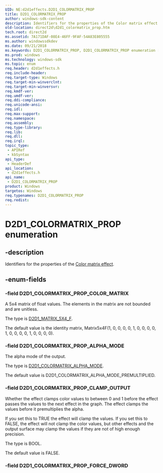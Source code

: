 ```yaml
---
UID: NE:d2d1effects.D2D1_COLORMATRIX_PROP
title: D2D1_COLORMATRIX_PROP
author: windows-sdk-content
description: Identifiers for the properties of the Color matrix effect.
old-location: direct2d\d2d1_colormatrix_prop.htm
tech.root: direct2d
ms.assetid: 7A171DAF-08E4-46FF-9FAF-54A83E805555
ms.author: windowssdkdev
ms.date: 09/21/2018
ms.keywords: D2D1_COLORMATRIX_PROP, D2D1_COLORMATRIX_PROP enumeration [Direct2D], D2D1_COLORMATRIX_PROP_ALPHA_MODE, D2D1_COLORMATRIX_PROP_CLAMP_OUTPUT, D2D1_COLORMATRIX_PROP_COLOR_MATRIX, d2d1effects/D2D1_COLORMATRIX_PROP, d2d1effects/D2D1_COLORMATRIX_PROP_ALPHA_MODE, d2d1effects/D2D1_COLORMATRIX_PROP_CLAMP_OUTPUT, d2d1effects/D2D1_COLORMATRIX_PROP_COLOR_MATRIX, direct2d.d2d1_colormatrix_prop
ms.prod: windows
ms.technology: windows-sdk
ms.topic: enum
req.header: d2d1effects.h
req.include-header: 
req.target-type: Windows
req.target-min-winverclnt: 
req.target-min-winversvr: 
req.kmdf-ver: 
req.umdf-ver: 
req.ddi-compliance: 
req.unicode-ansi: 
req.idl: 
req.max-support: 
req.namespace: 
req.assembly: 
req.type-library: 
req.lib: 
req.dll: 
req.irql: 
topic_type:
 - APIRef
 - kbSyntax
api_type:
 - HeaderDef
api_location:
 - d2d1effects.h
api_name:
 - D2D1_COLORMATRIX_PROP
product: Windows
targetos: Windows
req.typenames: D2D1_COLORMATRIX_PROP
req.redist: 
---
```


# D2D1_COLORMATRIX_PROP enumeration


## -description


Identifiers for the properties of the <a href="https://msdn.microsoft.com/093EEEF1-8C38-414E-8261-58A6C3DD930D">Color matrix effect</a>.


## -enum-fields




### -field D2D1_COLORMATRIX_PROP_COLOR_MATRIX

A 5x4 matrix of float values. The elements in the matrix are not bounded and are unitless.
          

The type is <a href="https://msdn.microsoft.com/c6f57691-1530-e57a-c1b4-b68b4d8967e3">D2D1_MATRIX_5X4_F</a>.

The default value is the identity matrix, Matrix5x4F(1, 0, 0, 0, 0, 1, 0, 0, 0, 0, 1, 0, 0, 0, 0, 1, 0, 0, 0, 0).


### -field D2D1_COLORMATRIX_PROP_ALPHA_MODE

The alpha mode of the output. 
          

The type is <a href="https://msdn.microsoft.com/7D7CB142-5758-4745-A4CD-41B3E2465562">D2D1_COLORMATRIX_ALPHA_MODE</a>.

The default value is D2D1_COLORMATRIX_ALPHA_MODE_PREMULTIPLIED.


### -field D2D1_COLORMATRIX_PROP_CLAMP_OUTPUT

Whether the effect clamps color values to between 0 and 1 before the effect passes the values to the next effect in the graph. 
          The effect clamps the values before it premultiplies the alpha.
          

If you set this to TRUE the effect will clamp the values. If you set this to FALSE, the effect will not clamp the color values, 
          but other effects and the output surface may clamp the values if they are not of high enough precision.

The type is BOOL.

The default value is FALSE.


### -field D2D1_COLORMATRIX_PROP_FORCE_DWORD



